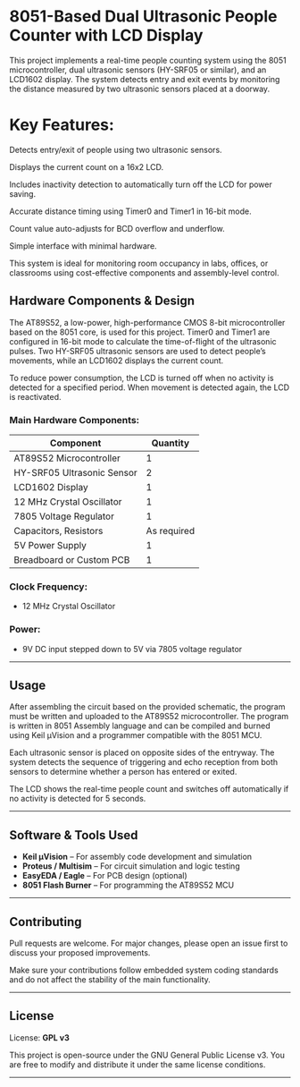 # 8051-Based Dual Ultrasonic People Counter with LCD Display
This project implements a real-time people counting system using the 8051 microcontroller, dual ultrasonic sensors (HY-SRF05 or similar), and an LCD1602 display. The system detects entry and exit events by monitoring the distance measured by two ultrasonic sensors placed at a doorway.

# Key Features:

Detects entry/exit of people using two ultrasonic sensors.

Displays the current count on a 16x2 LCD.

Includes inactivity detection to automatically turn off the LCD for power saving.

Accurate distance timing using Timer0 and Timer1 in 16-bit mode.

Count value auto-adjusts for BCD overflow and underflow.

Simple interface with minimal hardware.

This system is ideal for monitoring room occupancy in labs, offices, or classrooms using cost-effective components and assembly-level control.
## Hardware Components & Design

The AT89S52, a low-power, high-performance CMOS 8-bit microcontroller based on the 8051 core, is used for this project. Timer0 and Timer1 are configured in 16-bit mode to calculate the time-of-flight of the ultrasonic pulses. Two HY-SRF05 ultrasonic sensors are used to detect people’s movements, while an LCD1602 displays the current count.

To reduce power consumption, the LCD is turned off when no activity is detected for a specified period. When movement is detected again, the LCD is reactivated.

### Main Hardware Components:

| Component                     | Quantity |
|-------------------------------|----------|
| AT89S52 Microcontroller       | 1        |
| HY-SRF05 Ultrasonic Sensor    | 2        |
| LCD1602 Display               | 1        |
| 12 MHz Crystal Oscillator| 1        |
| 7805 Voltage Regulator        | 1        |
| Capacitors, Resistors         | As required |
| 5V Power Supply               | 1        |
| Breadboard or Custom PCB      | 1        |

### Clock Frequency:
- 12 MHz Crystal Oscillator

### Power:
- 9V DC input stepped down to 5V via 7805 voltage regulator

---

## Usage

After assembling the circuit based on the provided schematic, the program must be written and uploaded to the AT89S52 microcontroller. The program is written in 8051 Assembly language and can be compiled and burned using Keil µVision and a programmer compatible with the 8051 MCU.

Each ultrasonic sensor is placed on opposite sides of the entryway. The system detects the sequence of triggering and echo reception from both sensors to determine whether a person has entered or exited.

The LCD shows the real-time people count and switches off automatically if no activity is detected for 5 seconds.

---

## Software & Tools Used

- **Keil µVision** – For assembly code development and simulation
- **Proteus / Multisim** – For circuit simulation and logic testing
- **EasyEDA / Eagle** – For PCB design (optional)
- **8051 Flash Burner** – For programming the AT89S52 MCU
  
---

## Contributing

Pull requests are welcome. For major changes, please open an issue first to discuss your proposed improvements.

Make sure your contributions follow embedded system coding standards and do not affect the stability of the main functionality.

---

## License

License: **GPL v3**

This project is open-source under the GNU General Public License v3. You are free to modify and distribute it under the same license conditions.

---
